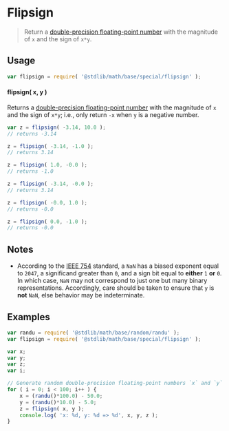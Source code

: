 # Flipsign

> Return a [double-precision floating-point number][ieee754] with the magnitude of `x` and the sign of `x*y`.

<section class="usage">

## Usage

```javascript
var flipsign = require( '@stdlib/math/base/special/flipsign' );
```

#### flipsign( x, y )

Returns a [double-precision floating-point number][ieee754] with the magnitude of `x` and the sign of `x*y`; i.e., only return `-x` when `y` is a negative number.

```javascript
var z = flipsign( -3.14, 10.0 );
// returns -3.14

z = flipsign( -3.14, -1.0 );
// returns 3.14

z = flipsign( 1.0, -0.0 );
// returns -1.0

z = flipsign( -3.14, -0.0 );
// returns 3.14

z = flipsign( -0.0, 1.0 );
// returns -0.0

z = flipsign( 0.0, -1.0 );
// returns -0.0
```

</section>

<!-- /.usage -->

<section class="notes">

## Notes

-   According to the [IEEE 754][ieee754] standard, a `NaN` has a biased exponent equal to `2047`, a significand greater than `0`, and a sign bit equal to **either** `1` **or** `0`. In which case, `NaN` may not correspond to just one but many binary representations. Accordingly, care should be taken to ensure that `y` is **not** `NaN`, else behavior may be indeterminate.

</section>

<!-- /.notes -->

<section class="examples">

## Examples

```javascript
var randu = require( '@stdlib/math/base/random/randu' );
var flipsign = require( '@stdlib/math/base/special/flipsign' );

var x;
var y;
var z;
var i;

// Generate random double-precision floating-point numbers `x` and `y` and flip the sign of `x` only if `y` is negative...
for ( i = 0; i < 100; i++ ) {
    x = (randu()*100.0) - 50.0;
    y = (randu()*10.0) - 5.0;
    z = flipsign( x, y );
    console.log( 'x: %d, y: %d => %d', x, y, z );
}
```

</section>

<!-- /.examples -->

<section class="links">

[ieee754]: https://en.wikipedia.org/wiki/IEEE_754-1985

</section>

<!-- /.links -->
